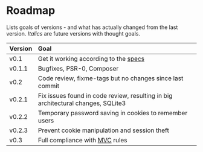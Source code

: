 # Roadmap

Lists goals of versions - and what has actually changed from the last version.
_Italics_ are future versions with thought goals.

| Version |                                       Goal                                       |
| :------ | :------------------------------------------------------------------------------- |
| v0.1    | Get it working according to the [specs][UC12]                                    |
| v0.1.1  | Bugfixes, PSR-0, Composer                                                        |
| v0.2    | Code review, fixme-tags but no changes since last commit                         |
| v0.2.1  | Fix issues found in code review, resulting in big architectural changes, SQLite3 |
| v0.2.2  | Temporary password saving in cookies to remember users                           |
| v0.2.3  | Prevent cookie manipulation and session theft                                    |
| v0.3    | Full compliance with [MVC] rules                                                 |

[UC12]: https://docs.google.com/document/d/1f53RvlJ2TgyI0EaQpBqI-6UpPo9bsqEjvNkeVP8yIGc/edit?pli=1
[UC123]: https://docs.google.com/document/d/1kaAxV02vO2GlNgHmxEFMik_iYvLQMpErTtCifht9-Uc/edit?pli=1#heading=h.qwf701bxn3r6
[MVC]: https://coursepress.lnu.se/kurs/webbutveckling-med-php/laborationsmiljo/laboration-3-arkitektur/
